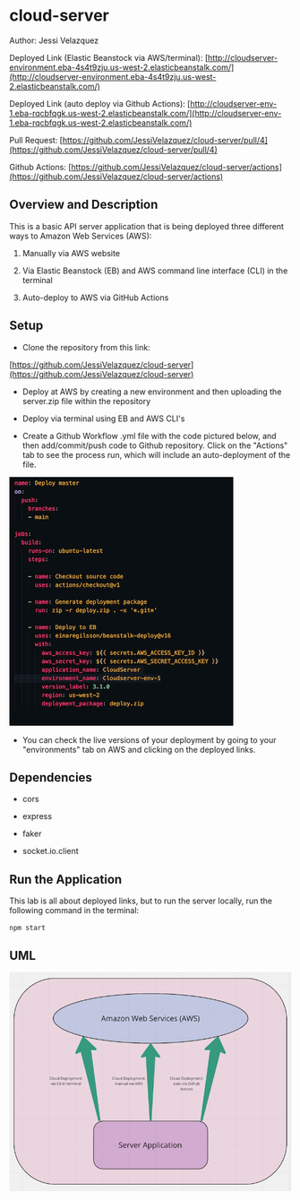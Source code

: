 # cloud-server

Author: Jessi Velazquez

Deployed Link (Elastic Beanstock via AWS/terminal): [http://cloudserver-environment.eba-4s4t9zju.us-west-2.elasticbeanstalk.com/](http://cloudserver-environment.eba-4s4t9zju.us-west-2.elasticbeanstalk.com/)

Deployed Link (auto deploy via Github Actions): [http://cloudserver-env-1.eba-rqcbfqgk.us-west-2.elasticbeanstalk.com/](http://cloudserver-env-1.eba-rqcbfqgk.us-west-2.elasticbeanstalk.com/)

Pull Request: [https://github.com/JessiVelazquez/cloud-server/pull/4](https://github.com/JessiVelazquez/cloud-server/pull/4)

Github Actions: [https://github.com/JessiVelazquez/cloud-server/actions](https://github.com/JessiVelazquez/cloud-server/actions)

## Overview and Description

This is a basic API server application that is being deployed three different ways to Amazon Web Services (AWS):

1. Manually via AWS website

2. Via Elastic Beanstock (EB) and AWS command line interface (CLI) in the terminal

3. Auto-deploy to AWS via GitHub Actions

## Setup

- Clone the repository from this link:

[https://github.com/JessiVelazquez/cloud-server](https://github.com/JessiVelazquez/cloud-server)

- Deploy at AWS by creating a new environment and then uploading the server.zip file within the repository

- Deploy via terminal using EB and AWS CLI's

- Create a Github Workflow .yml file with the code pictured below, and then add/commit/push code to Github repository. Click on the "Actions" tab to see the process run, which will include an auto-deployment of the file.

![yml file](./yml.png)

- You can check the live versions of your deployment by going to your "environments" tab on AWS and clicking on the deployed links.

## Dependencies

- cors

- express

- faker

- socket.io.client

## Run the Application

This lab is all about deployed links, but to run the server locally, run the following command in the terminal:

```
npm start
```

## UML

![UML](./UML.png)

